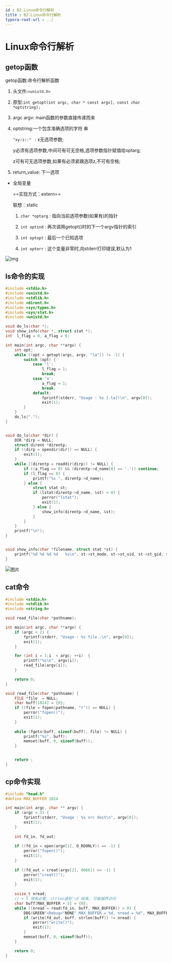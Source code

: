 ```yaml
---
id : B2.Linux命令行解析
title : B2.Linux命令行解析
typora-root-url : ../
---
```


# Linux命令行解析

## getop函数



getop函数:命令行解析函数

1. 头文件:`<unistd.h>`

2. 原型:`int getopt(int argc, char * const argv], const char *optstring);`

3. argc argv: main函数的参数直接传递而来

4. optstring:一个包含准确选项的字符 串

   `"xy:z::" ` : x无选项参数;

   y必须有选项参数,中间可有可无空格,选项参数指针赋值给optarg;

   z可有可无选项参数,如果有必须紧跟选项z,不可有空格;

5. return_value: 下一选项

- 全局变量

  ==实现方式：extern==

  联想：static

  1. `char *optarg` : 指向当前选项参数(如果有)的指针

  2. `int optind` : 再次调用getopt()时的下一个argv指针的索引

  3. `int optopt`  : 最后一个已知选项

  4. `int opterr` : 这个变量非零时,向stderr打印错误,默认为1

     

![img](/Image/B2.Linux命令行解析-photo/212ff7128fea272f_img5)



## ls命令的实现



```cpp
#include <stdio.h>
#include <unistd.h>
#include <stdlib.h>
#include <dirent.h>
#include <sys/types.h>
#include <sys/stat.h>
#include <unistd.h>

void do_ls(char *);
void show_info(char *, struct stat *);
int  l_flag = 0, a_flag = 0;

int main(int argc, char **argv) {
    int opt;
    while ((opt = getopt(argc, argv, "la")) != -1) {
        switch (opt) {
            case 'l':
                l_flag = 1;
                break;
            case 'a':
                a_flag = 1;
                break;
            default:
                fprintf(stderr, "Usage : %s [-la]!\n", argv[0]);
                exit(1);
        }
    }
    do_ls(".");
}


void do_ls(char *dir) {
    DIR *dirp = NULL;
    struct dirent *direntp;
    if ((dirp = opendir(dir)) == NULL) {
        exit(1);
    }
    while ((direntp = readdir(dirp)) != NULL) {
        if ((a_flag == 0) && (direntp->d_name[0] == '.')) continue;
        if (l_flag == 0) {
            printf("%s ", direntp->d_name);
        } else {
            struct stat st;
            if (lstat(direntp->d_name, &st) < 0) {
                perror("lstat");
                exit(1);
            } else {
                show_info(direntp->d_name, &st);
            }
        }
    }
    printf("\n");
}


void show_info(char *filename, struct stat *st) {
    printf("%d %d %d %d   %s\n", st->st_mode, st->st_uid, st->st_gid, st->st_size, filename);
}
```





![图片](/Image/B2.Linux命令行解析-photo/lALPD26eMWpcKvHNAnvNBHE_1137_635.png_620x10000q90g.jpg)





## cat命令



```c
#include <stdio.h>
#include <stdlib.h>
#include <string.h>

void read_file(char *pathname);

int main(int argc, char **argv) {
    if (argc < 2) {
        fprintf(stderr, "Usage : %s file..\n", argv[0]);
        exit(1);
    }

    for (int i = 1;i  < argc; ++i)  {
        printf("%s\n", argv[i]);
        read_file(argv[i]);
    }

    return 0;
}

void read_file(char *pathname) {
    FILE *file  = NULL;
    char buff[1024] = {0};
    if ((file = fopen(pathname, "r")) == NULL) {
        perror("fopen()");
        exit(1);
    }
    
    while (fgets(buff, sizeof(buff), file) != NULL) {
        printf("%s", buff);
        memset(buff, 0, sizeof(buff));
    }


    return ;
}

```





## cp命令实现



```c
#include "head.h"
#define MAX_BUFFER 1024

int main(int argc, char ** argv) {
    if (argc < 3) {
        fprintf(stderr, "Usage : %s src dest\n", argv[0]);
        exit(1);
    }
    
    int fd_in, fd_out;
    
    if ((fd_in = open(argv[1], O_RDONLY)) == -1) {
        perror("fopen()");
        exit(1);
    }
    
    if ((fd_out = creat(argv[2], 0666)) == -1) {
        perror("creat()");
        exit(1);
    }
        
    ssize_t nread;
    // + 5 很有必要, strlen遇到`\0`结束, 可能越界访问
    char buff[MAX_BUFFER + 5] = {0};
    while ((nread = read(fd_in, buff, MAX_BUFFER)) > 0) {
        DBG(GREEN"<Debug>"NONE" MAX_BUFFER = %d, nread = %d", MAX_BUFFER, nread);
        if (write(fd_out, buff, strlen(buff)) != nread) {
            perror("write()");
            exit(1);
        }
        memset(buff, 0, sizeof(buff));
    }

    return 0;
}

```

